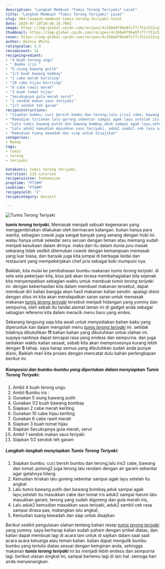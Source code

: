 ```yaml
---
description: "Langkah Membuat *Tumis Terong Teriyaki* Lezat"
title: "Langkah Membuat *Tumis Terong Teriyaki* Lezat"
slug: 404-langkah-membuat-tumis-terong-teriyaki-lezat
date: 2020-07-18T10:46:19.700Z
image: https://img-global.cpcdn.com/recipes/4c268e879be8fcf7/751x532cq70/tumis-terong-teriyaki-foto-resep-utama.jpg
thumbnail: https://img-global.cpcdn.com/recipes/4c268e879be8fcf7/751x532cq70/tumis-terong-teriyaki-foto-resep-utama.jpg
cover: https://img-global.cpcdn.com/recipes/4c268e879be8fcf7/751x532cq70/tumis-terong-teriyaki-foto-resep-utama.jpg
author: Winnie White
ratingvalue: 3.3
reviewcount: 14
recipeingredient:
- "4 buah terong ungu"
- " Bumbu iris "
- "5 siung bawang putih"
- "1/2 buah bawang bombay"
- "2 cabe merah keriting"
- "10 cabe hijau keriting"
- "6 cabe rawit merah"
- "3 buah tomat hijau"
- "Secukupnya gula merah serut"
- "1 sendok makan saus teriyaki"
- "1/2 sendok teh garam"
recipeinstructions:
- "Siapkan bumbu; cuci bersih bumbu dan terong,lalu iris2 cabe, bawang dan tomat..potong2 juga terong lalu rendam dengan air garam sebentar agar getahnya hilang"
- "Kemudian tiriskan lalu goreng sebentar sampai agak layu setelah itu angkat"
- "Lalu tumis bawang putih dan bawang bombay,aduk sampai agak layu,setelah itu masukkan cabe dan tomat iris aduk2 sampai harum lalu masukkan garam, terong yang sudah digoreng dan gula merah iris,"
- "Lalu aduk2 kemudian masukkan saus teriyaki, aduk2 sambil cek rasa sampai dirasa pas, matangkan lalu angkat,"
- "Kemudian tuang kewadah dan siap untuk disajikan"
categories:
- Resep
tags:
- tumis
- terong
- teriyaki

katakunci: tumis terong teriyaki 
nutrition: 219 calories
recipecuisine: Indonesian
preptime: "PT39M"
cooktime: "PT40M"
recipeyield: "2"
recipecategory: Dessert

---
```



![*Tumis Terong Teriyaki*](https://img-global.cpcdn.com/recipes/4c268e879be8fcf7/751x532cq70/tumis-terong-teriyaki-foto-resep-utama.jpg)

<b><i>*tumis terong teriyaki*</i></b>, Memasak menjadi sebuah kegemaran yang menggembirakan dilakukan oleh bermacam kalangan. bukan hanya para wanita, sebagian cowok juga sangat banyak yang senang dengan hobi ini. walau hanya untuk sekedar seru seruan dengan teman atau memang sudah menjadi kesukaan dalam dirinya. maka dari itu dalam dunia juru masak sekarang tidak sedikit ditemukan cowok dengan kemampuan memasak yang luar biasa, dan banyak juga kita jumpai di berbagai kedai dan restaurant yang mempekerjakan chef pria sebagai koki mumpuni nya.

Baiklah, kita mulai ke pembahasan bumbu makanan <i>*tumis terong teriyaki*</i>. di sela sela pekerjaan kita, bisa jadi akan terasa membahagiakan bila sejenak kita menyempatkan sebagian waktu untuk membuat *tumis terong teriyaki* ini. dengan keberhasilan kita dalam membuat makanan tersebut, dapat membuat diri kalian bangga akan hasil makanan kalian sendiri. apalagi disini dengan situs ini kita akan mendapatkan saran saran untuk memasak makanan <u>*tumis terong teriyaki*</u> tersebut menjadi hidangan yang yummy dan sempurna, oleh sebab itu tandai alamat laman ini di gadget anda sebagai sebagian referensi kita dalam meracik menu baru yang endes.




Sekarang langsung saja kita awali untuk menyediakan bahan baku yang diperuntuk kan dalam mengolah menu <u><i>*tumis terong teriyaki*</i></u> ini. setidak tidaknya dibutuhkan <b>11</b> bahan bahan yang dibutuhkan untuk olahan ini. supaya nantinya dapat tercapai rasa yang endess dan sempurna. dan juga sediakan waktu kalian sesaat, sebab kita akan memprosesnya kurang lebih dengan <b>5</b> tahap. saya harap semua yang dibutuhkan sudah anda punyai disini, Baiklah mari kita proses dengan mencatat dulu bahan perlengkapan berikut ini.

<!--inarticleads1-->

##### Komposisi dan bumbu-bumbu yang diperlukan dalam menyiapkan *Tumis Terong Teriyaki*:

1. Ambil 4 buah terong ungu
1. Ambil  Bumbu iris :
1. Gunakan 5 siung bawang putih
1. Gunakan 1/2 buah bawang bombay
1. Siapkan 2 cabe merah keriting
1. Gunakan 10 cabe hijau keriting
1. Gunakan 6 cabe rawit merah
1. Siapkan 3 buah tomat hijau
1. Siapkan Secukupnya gula merah, serut
1. Ambil 1 sendok makan saus teriyaki
1. Siapkan 1/2 sendok teh garam




<!--inarticleads2-->

##### Langkah-langkah menyiapkan *Tumis Terong Teriyaki*:

1. Siapkan bumbu; cuci bersih bumbu dan terong,lalu iris2 cabe, bawang dan tomat..potong2 juga terong lalu rendam dengan air garam sebentar agar getahnya hilang
1. Kemudian tiriskan lalu goreng sebentar sampai agak layu setelah itu angkat
1. Lalu tumis bawang putih dan bawang bombay,aduk sampai agak layu,setelah itu masukkan cabe dan tomat iris aduk2 sampai harum lalu masukkan garam, terong yang sudah digoreng dan gula merah iris,
1. Lalu aduk2 kemudian masukkan saus teriyaki, aduk2 sambil cek rasa sampai dirasa pas, matangkan lalu angkat,
1. Kemudian tuang kewadah dan siap untuk disajikan




Berikut sedikit pengulasan olahan tentang bahan resep <u>*tumis terong teriyaki*</u> yang yummy. saya berharap kalian sudah paham dengan artikel diatas, dan kalian dapat membuat lagi di acara lain untuk di sajikan dalam saat saat acara acara keluarga atau teman kalian. kalian dapat mengulik bumbu bumbu yang tertulis diatas sesuai dengan keinginan anda, sehingga makanan <b>*tumis terong teriyaki*</b> ini bs menjadi lebih endess dan sempurna lagi. berikut ulasan singkat ini, sampai bertemu lagi di lain hal. semoga hari anda menyenangkan.
